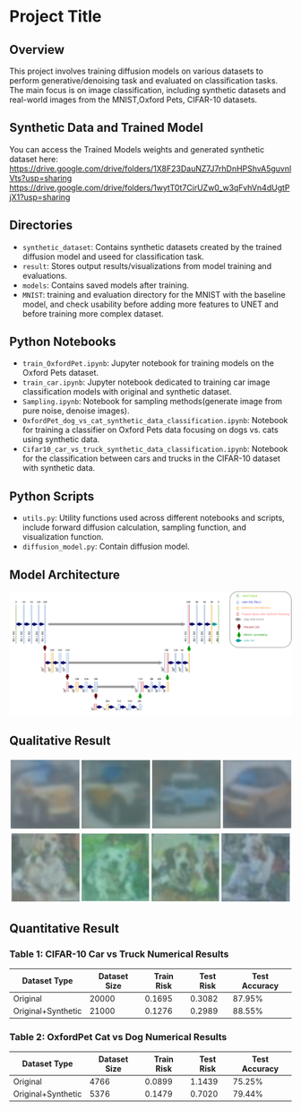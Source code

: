 # Project Title

## Overview
This project involves training diffusion models on various datasets to perform generative/denoising task and evaluated on classification tasks. The main focus is on image classification, including synthetic datasets and real-world images from the MNIST,Oxford Pets, CIFAR-10 datasets.

## Synthetic Data and Trained Model
You can access the Trained Models weights and generated synthetic dataset here:
https://drive.google.com/drive/folders/1X8F23DauNZ7J7rhDnHPShvA5guvnlVts?usp=sharing
https://drive.google.com/drive/folders/1wytT0t7CirUZw0_w3qFvhVn4dUgtPjX1?usp=sharing

## Directories

- `synthetic_dataset`: Contains synthetic datasets created by the trained diffusion model and useed for classification task.
- `result`: Stores output results/visualizations from model training and evaluations.
- `models`: Contains saved models after training.
- `MNIST`: training and evaluation directory for the MNIST with the baseline model, and check usability before adding more features to UNET and before training more complex dataset.

## Python Notebooks

- `train_OxfordPet.ipynb`: Jupyter notebook for training models on the Oxford Pets dataset.
- `train_car.ipynb`: Jupyter notebook dedicated to training car image classification models with original and synthetic dataset.
- `Sampling.ipynb`: Notebook for sampling methods(generate image from pure noise, denoise images).
- `OxfordPet_dog_vs_cat_synthetic_data_classification.ipynb`: Notebook for training a classifier on Oxford Pets data focusing on dogs vs. cats using synthetic data.
- `Cifar10_car_vs_truck_synthetic_data_classification.ipynb`: Notebook for the classification between cars and trucks in the CIFAR-10 dataset with synthetic data.

## Python Scripts

- `utils.py`: Utility functions used across different notebooks and scripts, include forward diffusion calculation, sampling function, and visualization function.
- `diffusion_model.py`: Contain diffusion model.

## Model Architecture
![model architecture](https://github.com/EricFeng20001120/Generative-Diffusion-Model/blob/main/result/Model%20Architecture%20Visualization/U-Net.drawio.png)

## Qualitative Result
![car](https://github.com/EricFeng20001120/Generative-Diffusion-Model/blob/main/result/Qualitative%20Result/car.png)
![dog](https://github.com/EricFeng20001120/Generative-Diffusion-Model/blob/main/result/Qualitative%20Result/dog.png)

## Quantitative Result
### Table 1: CIFAR-10 Car vs Truck Numerical Results

| Dataset Type     | Dataset Size | Train Risk | Test Risk | Test Accuracy |
|------------------|--------------|------------|-----------|---------------|
| Original         | 20000        | 0.1695     | 0.3082    | 87.95%        |
| Original+Synthetic | 21000      | 0.1276     | 0.2989    | 88.55%        |

### Table 2: OxfordPet Cat vs Dog Numerical Results

| Dataset Type       | Dataset Size | Train Risk | Test Risk | Test Accuracy |
|--------------------|--------------|------------|-----------|---------------|
| Original           | 4766         | 0.0899     | 1.1439    | 75.25%        |
| Original+Synthetic | 5376         | 0.1479     | 0.7020    | 79.44%        |
